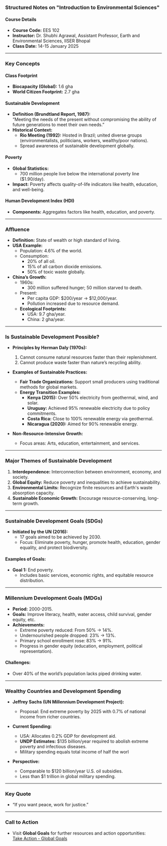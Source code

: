 ### Structured Notes on "Introduction to Environmental Sciences"

#### **Course Details**

- **Course Code:** EES 102
- **Instructor:** Dr. Shubhi Agrawal, Assistant Professor, Earth and Environmental Sciences, IISER Bhopal
- **Class Date:** 14-15 January 2025

---

### **Key Concepts**

#### **Class Footprint**

- **Biocapacity (Global):** 1.6 gha
- **World Citizen Footprint:** 2.7 gha

#### **Sustainable Development**

- **Definition (Brundtland Report, 1987):**  
    “Meeting the needs of the present without compromising the ability of future generations to meet their own needs.”
- **Historical Context:**
    - **Rio Meeting (1992):** Hosted in Brazil; united diverse groups (environmentalists, politicians, workers, wealthy/poor nations).
    - Spread awareness of sustainable development globally.

#### **Poverty**

- **Global Statistics:**
    - 700 million people live below the international poverty line ($1.90/day).
- **Impact:** Poverty affects quality-of-life indicators like health, education, and well-being.

#### **Human Development Index (HDI)**

- **Components:** Aggregates factors like health, education, and poverty.

---

### **Affluence**

- **Definition:** State of wealth or high standard of living.
- **USA Example:**
    - Population: 4.6% of the world.
    - Consumption:
        - 20% of all oil.
        - 15% of all carbon dioxide emissions.
        - 50% of toxic waste globally.
- **China’s Growth:**
    - 1960s:
        - 300 million suffered hunger; 50 million starved to death.
    - Present:
        - Per capita GDP: $200/year → $12,000/year.
        - Pollution increased due to resource demand.
    - **Ecological Footprints:**
        - USA: 9.7 gha/year.
        - China: 2 gha/year.

---

### **Is Sustainable Development Possible?**

- **Principles by Herman Daly (1970s):**
    
    1. Cannot consume natural resources faster than their replenishment.
    2. Cannot produce waste faster than nature’s recycling ability.
- **Examples of Sustainable Practices:**
    
    - **Fair Trade Organizations:** Support small producers using traditional methods for global markets.
    - **Energy Transition Examples:**
        - **Kenya (2015):** Over 50% electricity from geothermal, wind, and solar.
        - **Uruguay:** Achieved 95% renewable electricity due to policy commitments.
        - **Costa Rica:** Close to 100% renewable energy via geothermal.
        - **Nicaragua (2020):** Aimed for 90% renewable energy.
- **Non-Resource-Intensive Growth:**
    
    - Focus areas: Arts, education, entertainment, and services.

---

### **Major Themes of Sustainable Development**

1. **Interdependence:** Interconnection between environment, economy, and society.
2. **Global Equity:** Reduce poverty and inequalities to achieve sustainability.
3. **Environmental Limits:** Recognize finite resources and Earth's waste absorption capacity.
4. **Sustainable Economic Growth:** Encourage resource-conserving, long-term growth.

---

### **Sustainable Development Goals (SDGs)**

- **Initiated by the UN (2016):**
    - 17 goals aimed to be achieved by 2030.
    - Focus: Eliminate poverty, hunger, promote health, education, gender equality, and protect biodiversity.

#### **Examples of Goals:**

- **Goal 1:** End poverty.
    - Includes basic services, economic rights, and equitable resource distribution.

---

### **Millennium Development Goals (MDGs)**

- **Period:** 2000-2015.
- **Goals:** Improve literacy, health, water access, child survival, gender equity, etc.
- **Achievements:**
    - Extreme poverty reduced: From 50% → 14%.
    - Undernourished people dropped: 23% → 13%.
    - Primary school enrollment rose: 83% → 91%.
    - Progress in gender equity (education, employment, political representation).

#### **Challenges:**

- Over 40% of the world’s population lacks piped drinking water.

---

### **Wealthy Countries and Development Spending**

- **Jeffrey Sachs (UN Millennium Development Project):**
    
    - Proposal: End extreme poverty by 2025 with 0.7% of national income from richer countries.
- **Current Spending:**
    
    - USA: Allocates 0.2% GDP for development aid.
    - **UNDP Estimates:** $135 billion/year required to abolish extreme poverty and infectious diseases.
    - Military spending equals total income of half the worl
- **Perspective:**
    
    - Comparable to $120 billion/year U.S. oil subsidies.
    - Less than $1 trillion in global military spending.

---

### **Key Quote**

- “If you want peace, work for justice.”

---

### **Call to Action**

- Visit **Global Goals** for further resources and action opportunities:  
    [Take Action - Global Goals](https://www.globalgoals.org/take-action/?id=1)